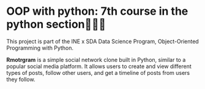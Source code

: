 # OOP with python: 7th course in the python section🙏✅✅ 
This project is part of the INE x SDA Data Science Program, Object-Oriented Programming with Python.

**Rmotrgram** is a simple social network clone built in Python, similar to a popular social media platform. It allows users to create and view different types of posts, follow other users, and get a timeline of posts from users they follow.
